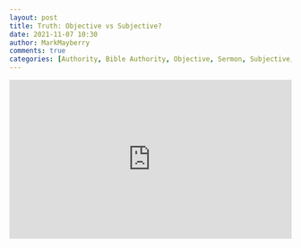 ```yaml
---
layout: post
title: Truth: Objective vs Subjective?
date: 2021-11-07 10:30
author: MarkMayberry
comments: true
categories: [Authority, Bible Authority, Objective, Sermon, Subjective, Truth]
---
```

<div style="padding: 56.25% 0 0 0; position: relative;"><iframe style="position: absolute; top: 0; left: 0; width: 100%; height: 100%;" title="Truth: Objective v Subjective?, by Mark Mayberry" src="https://player.vimeo.com/video/645044408?h=a43c39b7af&amp;badge=0&amp;autopause=0&amp;player_id=0&amp;app_id=58479" frameborder="0" allowfullscreen=""></iframe></div>
<p>
<script src="https://player.vimeo.com/api/player.js"></script>
</p>
